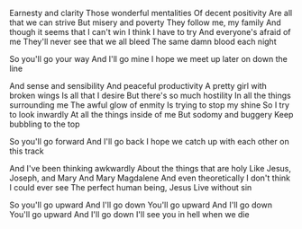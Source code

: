 Earnesty and clarity
Those wonderful mentalities
Of decent positivity
Are all that we can strive
But misery and poverty
They follow me, my family
And though it seems that I can't win
I think I have to try
And everyone's afraid of me
They'll never see that we all bleed
The same damn blood each night

So you'll go your way
And I'll go mine
I hope we meet up later on down the line

And sense and sensibility
And peaceful productivity
A pretty girl with broken wings
Is all that I desire
But there's so much hostility 
In all the things surrounding me
The awful glow of enmity
Is trying to stop my shine
So I try to look inwardly
At all the things inside of me
But sodomy and buggery
Keep bubbling to the top

So you'll go forward 
And I'll go back
I hope we catch up with each other on this track

And I've been thinking awkwardly 
About the things that are holy
Like Jesus, Joseph, and Mary
And Mary Magdalene
And even theoretically
I don't think I could ever see
The perfect human being, Jesus
Live without sin

So you'll go upward
And I'll go down
You'll go upward
And I'll go down
You'll go upward
And I'll go down
I'll see you in hell when we die


